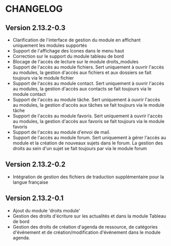 CHANGELOG
=========

Version 2.13.2-0.3
----------------------------------------------

 - Clarification de l'interface de gestion du module en affichant uniquement les modules supportés
 - Support de l'affichage des îcones dans le menu haut
 - Correction sur le support du module tableau de bord
 - Blocage de l'accès de lecture sur le module droits_modules
 - Support de l'accès au module fichiers. Sert uniquement à ouvrir l'accès au modules, la gestion d'accès aux fichiers et aux dossiers se fait toujours via le module fichier
 - Support de l'accès au module contact. Sert uniquement à ouvrir l'accès au modules, la gestion d'accès aux contacts se fait toujours via le module contact
 - Support de l'accès au module tâche. Sert uniquement à ouvrir l'accès au modules, la gestion d'accès aux tâches se fait toujours via le module tâche
 - Support de l'accès au module favoris. Sert uniquement à ouvrir l'accès au modules, la gestion d'accès aux favoris se fait toujours via le module favoris
 - Support de l'accès au module d'envoi de mail.
 - Support de l'accès au module forum. Sert uniquement à gérer l'accès au module et la création de nouveaux sujets dans le forum. La gestion des droits au sein d'un sujet se fait toujours par via le module forum



Version 2.13.2-0.2
------------------

 - Intégration de gestion des fichiers de traduction supplémentaire pour la langue française



Version 2.13.2-0.1
------------------

 - Ajout du module 'droits module'
 - Gestion des droits d'écriture sur les actualités et dans la module Tableau de bord
 - Gestion des droits de création d'agenda de ressource, de catégories d'événement et de création/modification d'événement dans le module agenda.